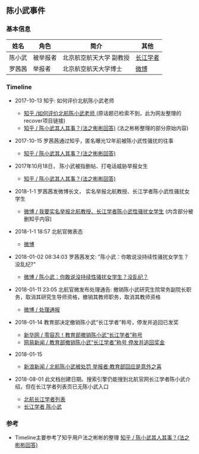 ## 陈小武事件



### 基本信息

| 姓名   | 角色   | 简介           | 其他                                       |
| ---- | ---- | ------------ | ---------------------------------------- |
| 陈小武  | 被举报者 | 北京航空航天大学 副教授 | [长江学者](http://www.buaa.edu.cn/info/1545/1252.htm) |
| 罗茜茜  | 举报者  | 北京航空航天大学博士   | [微博](https://www.weibo.com/u/1541900794) |



### Timeline
* 2017-10-13 知乎: 如何评价北航陈小武老师

  * [知乎 /如何评价北航陈小武老师 ](https://github.com/zjuchenyuan/zhihu-recover) (原话题已检索不到，此为网友整理的recover项目链接)
  * [知乎 / 陈小武其人其事？(法之彬彬回答)](https://www.zhihu.com/question/264916834/answer/296045572) (法之彬彬整理的部分原始内容)

* 2017-10-15 罗茜茜通过知乎，匿名曝光12年前被陈小武性骚扰的往事

  * [知乎 / 陈小武其人其事？(法之彬彬回答)](https://www.zhihu.com/question/264916834/answer/296045572)

* 2017年10月18日， 陈小武被指删帖、打电话威胁举报女生
   * [知乎 / 陈小武其人其事？(法之彬彬回答)](https://www.zhihu.com/question/264916834/answer/296045572)

* 2018-1-1 罗茜茜发微博长文， 实名举报北航教授、长江学者陈小武性骚扰女学生

  * [微博 / 我要实名举报北航教授、长江学者陈小武性骚扰女学生](https://www.weibo.com/ttarticle/p/show?id=2309404191293831018113) (内含部分被删知乎内容)

* 2018-1-1 18:57  北航官微表态

  * [微博](https://weibo.com/5396134858/FCnatDslo)

* 2018-01-02 08:34:03  罗茜茜发文: "陈小武：你敢说没持续性骚扰女学生？没乱纪?"

  * [微博 / 陈小武：你敢说没持续性骚扰女学生？没乱纪？ ](https://www.weibo.com/ttarticle/p/show?id=2309404191660669056150)

* 2018-01-11 23:05 北航官微发布处理通告: 撤销陈小武研究生院常务副院长职务，取消其研究生导师资格，撤销其教师职务，取消其教师资格

  * [微博 / 处理通报](https://weibo.com/5396134858/FDV3ODsk6)

* 2018-01-14  教育部决定撤销陈小武“长江学者”称号，停发并追回已发奖 

  * [新华网 / 零容忍！教育部撤销陈小武“长江学者”称号](http://www.xinhuanet.com/politics/2018-01/14/c_1122257027.htm)
  * [网易新闻 / 教育部撤销陈小武“长江学者”称号 停发并追回奖金](http://news.163.com/18/0114/18/D84NU659000187VE.html)

* 2018-01-15

  * [新浪新闻 / 北航陈小武被处罚 举报者:教育部回应是意外之喜](http://news.sina.com.cn/c/nd/2018-01-15/doc-ifyqptqv9930548.shtml)


* 2018-08-01 此文档创建日期。搜索引擎仍能搜到北航官网长江学者陈小武介绍，但在长江学者列表页已无陈小武入口

  * [北航长江学者列表](http://www.buaa.edu.cn/rcpy1/szdw1/zjxz.htm)
  * [长江学者 陈小武](http://www.buaa.edu.cn/info/1545/1252.htm)


### 参考

* Timeline主要参考了知乎用户法之彬彬的整理
  [知乎 / 陈小武其人其事？(法之彬彬回答) ](https://www.zhihu.com/question/264916834/answer/296045572)